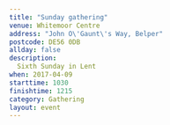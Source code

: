 ```yaml
---
title: "Sunday gathering"
venue: Whitemoor Centre
address: "John O\'Gaunt\'s Way, Belper"
postcode: DE56 0DB
allday: false
description: 
  Sixth Sunday in Lent
when: 2017-04-09
starttime: 1030
finishtime: 1215
category: Gathering
layout: event
---
```

